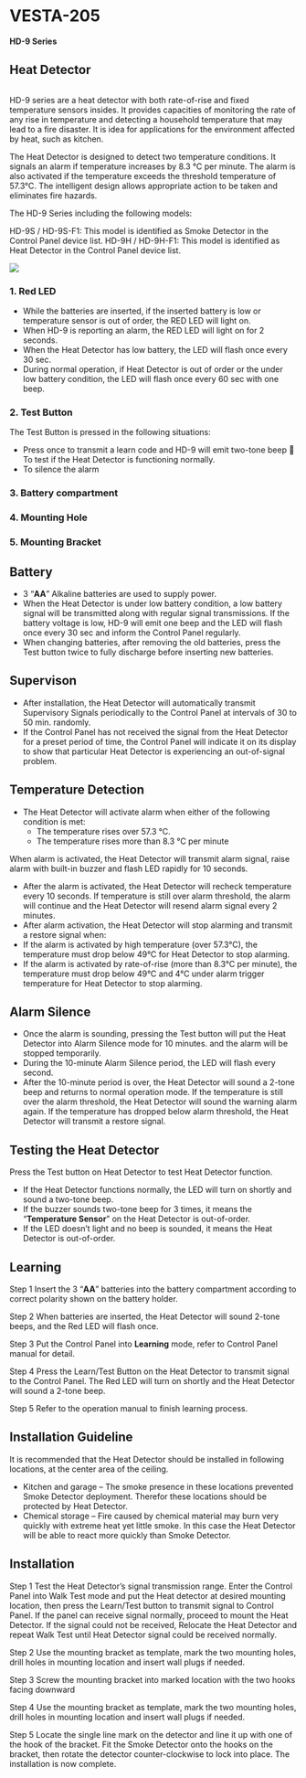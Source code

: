 # VESTA-205

**HD-9 Series**

## **Heat Detector**&#x20;

<figure><img src=".gitbook/assets/image (2).png" alt=""><figcaption></figcaption></figure>

HD-9 series are a heat detector with both rate-of-rise and fixed temperature sensors insides. It provides capacities of monitoring the rate of any rise in temperature and detecting a household temperature that may lead to a fire disaster. It is idea for applications for the environment affected by heat, such as kitchen.

The Heat Detector is designed to detect two temperature conditions. It signals an alarm if temperature increases by 8.3 °C per minute. The alarm is also activated if the temperature exceeds the threshold temperature of 57.3°C. The intelligent design allows appropriate action to be taken and eliminates fire hazards.

The HD-9 Series including the following models:

HD-9S / HD-9S-F1: This model is identified as Smoke Detector in the Control Panel device list. HD-9H / HD-9H-F1: This model is identified as Heat Detector in the Control Panel device list.

![](<.gitbook/assets/0 (1) (1) (1) (1) (1) (1) (1) (1).jpeg>)

### 1. Red LED

* While the batteries are inserted, if the inserted battery is low or temperature sensor is out of order, the RED LED will light on.
* When HD-9 is reporting an alarm, the RED LED will light on for 2 seconds.
* When the Heat Detector has low battery, the LED will flash once every 30 sec.
* During normal operation, if Heat Detector is out of order or the under low battery condition, the LED will flash once every 60 sec with one beep.

### 2. Test Button

The Test Button is pressed in the following situations:

* Press once to transmit a learn code and HD-9 will emit two-tone beep  To test if the Heat Detector is functioning normally.
* To silence the alarm

### **3. Battery compartment**&#x20;

### **4. Mounting Hole**

### &#x20;**5. Mounting Bracket**

## Battery

* 3 “**AA**” Alkaline batteries are used to supply power.
* When the Heat Detector is under low battery condition, a low battery signal will be transmitted along with regular signal transmissions. If the battery voltage is low, HD-9 will emit one beep and the LED will flash once every 30 sec and inform the Control Panel regularly.
* When changing batteries, after removing the old batteries, press the Test button twice to fully discharge before inserting new batteries.

## Supervison

* After installation, the Heat Detector will automatically transmit Supervisory Signals periodically to the Control Panel at intervals of 30 to 50 min. randomly.
* If the Control Panel has not received the signal from the Heat Detector for a preset period of time, the Control Panel will indicate it on its display to show that particular Heat Detector is experiencing an out-of-signal problem.

## Temperature Detection

* The Heat Detector will activate alarm when either of the following condition is met:
  * The temperature rises over 57.3 °C.
  * The temperature rises more than 8.3 °C per minute

&#x20;         When alarm is activated, the Heat Detector will transmit alarm signal, raise alarm with built-in buzzer and flash LED rapidly for 10 seconds.

* After the alarm is activated, the Heat Detector will recheck temperature every 10 seconds. If temperature is still over alarm threshold, the alarm will continue and the Heat Detector will resend alarm signal every 2 minutes.
* After alarm activation, the Heat Detector will stop alarming and transmit a restore signal when:
* If the alarm is activated by high temperature (over 57.3°C), the temperature must drop below 49°C for Heat Detector to stop alarming.
* If the alarm is activated by rate-of-rise (more than 8.3°C per minute), the temperature must drop below 49°C and 4°C under alarm trigger temperature for Heat Detector to stop alarming.

## Alarm Silence

* Once the alarm is sounding, pressing the Test button will put the Heat Detector into Alarm Silence mode for 10 minutes. and the alarm will be stopped temporarily.
* During the 10-minute Alarm Silence period, the LED will flash every second.
* After the 10-minute period is over, the Heat Detector will sound a 2-tone beep and returns to normal operation mode. If the temperature is still over the alarm threshold, the Heat Detector will sound the warning alarm again. If the temperature has dropped below alarm threshold, the Heat Detector will transmit a restore signal.

## Testing the Heat Detector

Press the Test button on Heat Detector to test Heat Detector function.

* If the Heat Detector functions normally, the LED will turn on shortly and sound a two-tone beep.
* If the buzzer sounds two-tone beep for 3 times, it means the “**Temperature Sensor**” on the Heat Detector is out-of-order.
* If the LED doesn’t light and no beep is sounded, it means the Heat Detector is out-of-order.

## Learning

Step 1 Insert the 3 “**AA**” batteries into the battery compartment according to correct polarity shown on the battery holder.

Step 2 When batteries are inserted, the Heat Detector will sound 2-tone beeps, and the Red LED will flash once.

Step 3 Put the Control Panel into **Learning** mode, refer to Control Panel manual for detail.

Step 4 Press the Learn/Test Button on the Heat Detector to transmit signal to the Control Panel. The Red LED will turn on shortly and the Heat Detector will sound a 2-tone beep.

Step 5 Refer to the operation manual to finish learning process.

## Installation Guideline

It is recommended that the Heat Detector should be installed in following locations, at the center area of the ceiling.

* Kitchen and garage – The smoke presence in these locations prevented Smoke Detector deployment. Therefor these locations should be protected by Heat Detector.
* Chemical storage – Fire caused by chemical material may burn very quickly with extreme heat yet little smoke. In this case the Heat Detector will be able to react more quickly than Smoke Detector.

## Installation

Step 1  Test the Heat Detector’s signal transmission range. Enter the Control Panel into Walk Test mode and put the Heat detector at desired mounting location, then press the Learn/Test button to transmit signal to Control Panel. If the panel can receive signal normally, proceed to mount the Heat Detector. If the signal could not be received, Relocate the Heat Detector and repeat Walk Test until Heat Detector signal could be received normally.

Step 2  Use the mounting bracket as template, mark the two mounting holes, drill holes in mounting location and insert wall plugs if needed.

Step 3  Screw the mounting bracket into marked location with the two hooks facing downward

Step 4  Use the mounting bracket as template, mark the two mounting holes, drill holes in mounting location and insert wall plugs if needed.

Step 5  Locate the single line mark on the detector and line it up with one of the hook of the bracket. Fit the Smoke Detector onto the hooks on the bracket, then rotate the detector counter-clockwise to lock into place. The installation is now complete.

<figure><img src=".gitbook/assets/1 (1) (1) (1) (1) (1) (1).jpeg" alt=""><figcaption></figcaption></figure>
